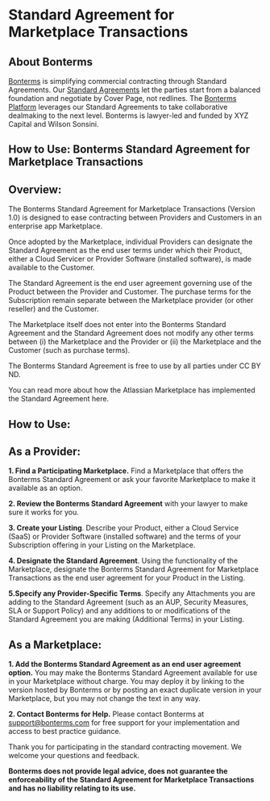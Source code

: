 # Standard Agreement for Marketplace Transactions

## About Bonterms
[Bonterms](https://bonterms.com/) is simplifying commercial contracting through Standard Agreements. Our [Standard Agreements](https://bonterms.com/#standard-agreements) let the parties start from a balanced foundation and negotiate by Cover Page, not redlines. The [Bonterms Platform](https://bonterms.com/platform/) leverages our Standard Agreements to take collaborative dealmaking to the next level. Bonterms is lawyer-led and funded by XYZ Capital and Wilson Sonsini.


## How to Use: Bonterms Standard Agreement for Marketplace Transactions

## Overview:
The Bonterms Standard Agreement for Marketplace Transactions (Version 1.0) is designed to ease contracting between Providers and Customers in an enterprise app Marketplace.

Once adopted by the Marketplace, individual Providers can designate the Standard Agreement as the end user terms under which their Product, either a Cloud Servicer or Provider Software (installed software), is made available to the Customer.

The Standard Agreement is the end user agreement governing use of the Product between the Provider and Customer. The purchase terms for the Subscription remain separate between the Marketplace provider (or other reseller) and the Customer.

The Marketplace itself does not enter into the Bonterms Standard Agreement and the Standard Agreement does not modify any other terms between (i) the Marketplace and the Provider or (ii) the Marketplace and the Customer (such as purchase terms).

The Bonterms Standard Agreement is free to use by all parties under CC BY ND.

You can read more about how the Atlassian Marketplace has implemented the Standard Agreement here.  

## How to Use:

## As a Provider:

**1. Find a Participating Marketplace.** Find a Marketplace that offers the Bonterms Standard Agreement or ask your favorite Marketplace to make it available as an option.

**2. Review the Bonterms Standard Agreement** with your lawyer to make sure it works for you.

**3. Create your Listing**. Describe your Product, either a Cloud Service (SaaS) or Provider Software (installed software) and the terms of your Subscription offering in your Listing on the Marketplace.

**4. Designate the Standard Agreement**. Using the functionality of the Marketplace, designate the Bonterms Standard Agreement for Marketplace Transactions as the end user agreement for your Product in the Listing.

**5.Specify any Provider-Specific Terms**. Specify any Attachments you are adding to the Standard Agreement (such as an AUP, Security Measures, SLA or Support Policy) and any additions to or modifications of the Standard Agreement you are making (Additional Terms) in your Listing.

## As a Marketplace:

**1. Add the Bonterms Standard Agreement as an end user agreement option.** You may make the Bonterms Standard Agreement available for use in your Marketplace without charge. You may deploy it by linking to the version hosted by Bonterms or by posting an exact duplicate version in your Marketplace, but you may not change the text in any way.

**2. Contact Bonterms for Help.** Please contact Bonterms at support@bonterms.com for free support for your implementation and access to best practice guidance.

Thank you for participating in the standard contracting movement. We welcome your questions and feedback.

**Bonterms does not provide legal advice, does not guarantee the enforceability of the Standard Agreement for Marketplace Transactions and has no liability relating to its use.**
